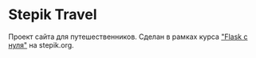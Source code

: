 # Stepik Travel

Проект сайта для путешественников. 
Сделан в рамках курса ["Flask с нуля"](https://stepik.org/course/61900) на stepik.org.
